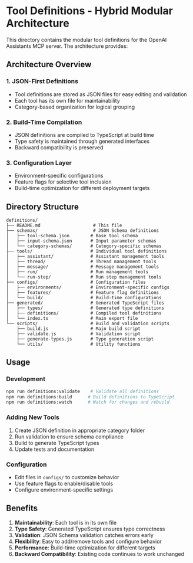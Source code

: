 # Tool Definitions - Hybrid Modular Architecture

This directory contains the modular tool definitions for the OpenAI Assistants MCP server. The architecture provides:

## Architecture Overview

### 1. **JSON-First Definitions**
- Tool definitions are stored as JSON files for easy editing and validation
- Each tool has its own file for maintainability
- Category-based organization for logical grouping

### 2. **Build-Time Compilation**
- JSON definitions are compiled to TypeScript at build time
- Type safety is maintained through generated interfaces
- Backward compatibility is preserved

### 3. **Configuration Layer**
- Environment-specific configurations
- Feature flags for selective tool inclusion
- Build-time optimization for different deployment targets

## Directory Structure

```
definitions/
├── README.md                    # This file
├── schemas/                     # JSON Schema definitions
│   ├── tool-schema.json        # Base tool schema
│   ├── input-schema.json       # Input parameter schemas
│   └── category-schemas/       # Category-specific schemas
├── tools/                      # Individual tool definitions
│   ├── assistant/              # Assistant management tools
│   ├── thread/                 # Thread management tools
│   ├── message/                # Message management tools
│   ├── run/                    # Run management tools
│   └── run-step/               # Run step management tools
├── configs/                    # Configuration files
│   ├── environments/           # Environment-specific configs
│   ├── features/               # Feature flag definitions
│   └── build/                  # Build-time configurations
├── generated/                  # Generated TypeScript files
│   ├── types/                  # Generated type definitions
│   ├── definitions/            # Compiled tool definitions
│   └── index.ts                # Main export file
└── scripts/                    # Build and validation scripts
    ├── build.js                # Main build script
    ├── validate.js             # Validation script
    ├── generate-types.js       # Type generation script
    └── utils/                  # Utility functions
```

## Usage

### Development
```bash
npm run definitions:validate    # Validate all definitions
npm run definitions:build      # Build definitions to TypeScript
npm run definitions:watch      # Watch for changes and rebuild
```

### Adding New Tools
1. Create JSON definition in appropriate category folder
2. Run validation to ensure schema compliance
3. Build to generate TypeScript types
4. Update tests and documentation

### Configuration
- Edit files in `configs/` to customize behavior
- Use feature flags to enable/disable tools
- Configure environment-specific settings

## Benefits

1. **Maintainability**: Each tool is in its own file
2. **Type Safety**: Generated TypeScript ensures type correctness
3. **Validation**: JSON Schema validation catches errors early
4. **Flexibility**: Easy to add/remove tools and configure behavior
5. **Performance**: Build-time optimization for different targets
6. **Backward Compatibility**: Existing code continues to work unchanged